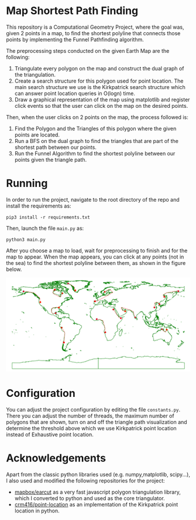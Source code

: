 # Map Shortest Path Finding
This repository is a Computational Geometry Project, where the goal was, given 2 points in a map, to find the shortest
polyline that connects those points by implementing the 
Funnel Pathfinding algorithm.

The preprocessing steps conducted on the given Earth Map are the following:

1. Triangulate every polygon on the map and construct the dual graph of the triangulation.
2. Create a search structure for this polygon used for point location. The main search structure we use is the Kirkpatrick search structure which can answer point location queries in O(logn) time.
3. Draw a graphical representation of the map using matplotlib and register click events so that the user can click on the map on the desired points.

Then, when the user clicks on 2 points on the map, the process followed is:
1. Find the Polygon and the Triangles of this polygon where the given points are located.
2. Run a BFS on the dual graph to find the triangles that are part of the shortest path between our points.
3. Run the Funnel Algorithm to find the shortest polyline
   between our points given the triangle path.

# Running
In order to run the project, navigate to the root directory of the repo and install the requirements as:
```
pip3 install -r requirements.txt
```

Then, launch the file `main.py` as:
```
python3 main.py
```
After you choose a map to load, wait for preprocessing to finish and for the map to appear.
When the map appears, you can click at any points (not in the sea) to find the shortest polyline between them, as shown in the figure below.

![Program in Action](figs/map.png?raw=true "Shortest Polyline")

# Configuration
You can adjust the project configuration by editing the file `constants.py`. There you can adjust the number of threads, the maximum number of polygons that are shown, turn on and off the triangle path visualization and determine the threshold above which we use Kirkpatrick point location instead of Exhaustive point location.

# Acknowledgements
Apart from the classic python libraries used (e.g. numpy,matplotlib, scipy...), I also used and modified the following repositories for the project:

- [mapbox/earcut](https://github.com/mapbox/earcut) as a very fast javascript polygon triangulation library, which I converted to python and used as the core triangulator.
- [crm416/point-location](https://github.com/crm416/point-location) as an implementation of the Kirkpatrick point location in python.
